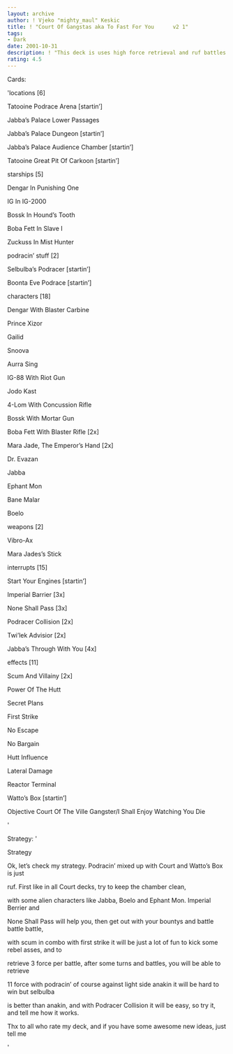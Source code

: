 ```yaml
---
layout: archive
author: ! Vjeko "mighty_maul" Keskic
title: ! "Court Of Gangstas aka To Fast For You      v2 1"
tags:
- Dark
date: 2001-10-31
description: ! "This deck is uses high force retrieval and ruf battles "
rating: 4.5
---
```

Cards: 

'locations [6]


Tatooine  Podrace Arena [startin’]

Jabba’s Palace  Lower Passages 

Jabba’s Palace  Dungeon [startin’]

Jabba’s Palace  Audience Chamber [startin’]

Tatooine  Great Pit Of Carkoon [startin’]


starships [5]


Dengar In Punishing One

IG In IG-2000

Bossk In Hound’s Tooth

Boba Fett In Slave I

Zuckuss In Mist Hunter



podracin’ stuff [2]


Selbulba’s Podracer [startin’]

Boonta Eve Podrace [startin’]


characters [18]


Dengar With Blaster Carbine

Prince Xizor

Gailid

Snoova

Aurra Sing

IG-88 With Riot Gun

Jodo Kast

4-Lom With Concussion Rifle

Bossk With Mortar Gun

Boba Fett With Blaster Rifle [2x]

Mara Jade, The Emperor’s Hand [2x]

Dr. Evazan

Jabba

Ephant Mon

Bane Malar

Boelo


weapons [2]


Vibro-Ax

Mara Jades’s Stick


interrupts [15]


Start Your Engines [startin’]

Imperial Barrier [3x]

None Shall Pass [3x]

Podracer Collision [2x]

Twi’lek Advisior [2x]

Jabba’s Through With You [4x]



effects [11]


Scum And Villainy [2x]

Power Of The Hutt

Secret Plans

First Strike

No Escape

No Bargain

Hutt Influence

Lateral Damage

Reactor Terminal

Watto’s Box [startin’]



Objective 	Court Of The Ville Gangster/I Shall Enjoy Watching You Die


'

Strategy: '

Strategy 



Ok, let’s check my strategy. Podracin’ mixed up with Court and Watto’s Box is just

ruf. First like in all Court decks, try to keep the chamber clean,

with some alien characters like Jabba, Boelo and Ephant Mon. Imperial Berrier and 

None Shall Pass will help you, then get out with your bountys and battle battle battle,

with scum in combo with first strike it will be just a lot of fun to kick some rebel asses, and to

retrieve 3 force per battle, after some turns and battles, you will be able to retrieve 

11 force with podracin’ of course against light side anakin it will be hard to win but selbulba

is better than anakin, and with Podracer Collision it will be easy, so try it, and tell me how it works.



Thx to all who rate my deck, and if you have some awesome new ideas, just tell me 




'
